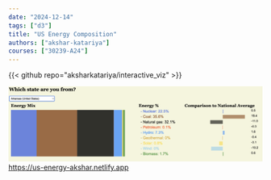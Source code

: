 ```yaml
---
date: "2024-12-14"
tags: ["d3"]
title: "US Energy Composition"
authors: ["akshar-katariya"]
courses: ["30239-A24"]
---
```


{{< github repo="aksharkatariya/interactive_viz" >}}

<a class="main link" href="https://us-energy-akshar.netlify.app">
<img src="feature.png" />
https://us-energy-akshar.netlify.app
</a>

